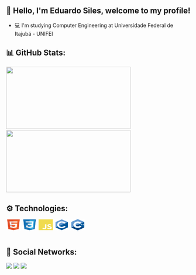 ## 👋 Hello, I'm Eduardo Siles, welcome to my profile! 

- 💻 I'm studying Computer Engineering at Universidade Federal de Itajubá - UNIFEI

## 📊 GitHub Stats:

<div>
  <img height="170em" width="340" src="https://github-readme-stats.vercel.app/api/top-langs/?username=edusiles&layout=compact&langs_count=16&theme=dark"/>
  <!-- <a href="https://github.com/edusiles"> -->
  <img height="170em" width="340" src="https://github-readme-stats.vercel.app/api?username=edusiles&show_icons=true&theme=dark&include_all_commits=true&count_private=true"/>
</div>

## ⚙ Technologies:

<div style="display: inline_block">
  <img align="center" alt="Siles-HTML" height="30" width="40" src="https://raw.githubusercontent.com/devicons/devicon/master/icons/html5/html5-original.svg">
  <img align="center" alt="Siles-CSS" height="30" width="40" src="https://raw.githubusercontent.com/devicons/devicon/master/icons/css3/css3-original.svg">
  <img align="center" alt="Siles-JS" height="30" width="40" src="https://raw.githubusercontent.com/devicons/devicon/master/icons/javascript/javascript-plain.svg">
  <img align="center" alt="Siles-C" height="30" width="40" src="https://raw.githubusercontent.com/devicons/devicon/master/icons/c/c-original.svg">
  <img align="center" alt="Siles-CPP" height="30" width="40" src="https://raw.githubusercontent.com/devicons/devicon/master/icons/cplusplus/cplusplus-original.svg">
</div>
<br> 
  
## 🔗 Social Networks:
<div>
  <a href="https://www.linkedin.com/in/edu-siles05/" target="_blank"><img src="https://img.shields.io/badge/LinkedIn-0077B5?style=for-the-badge&logo=linkedin&logoColor=white"><a/>
  <a href="https://instagram.com/edu_siles05" target="_blank"><img src="https://img.shields.io/badge/Instagram-E4405F?style=for-the-badge&logo=instagram&logoColor=white"><a/>
  <a href="https://www.facebook.com/edusiles05" target="_blank"><img src="https://img.shields.io/badge/Facebook-1877F2?style=for-the-badge&logo=facebook&logoColor=white"><a/>
</div>
